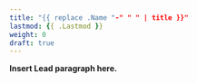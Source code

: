 ```yaml
---
title: "{{ replace .Name "-" " " | title }}"
lastmod: {{ .Lastmod }}
weight: 0
draft: true
---
```


**Insert Lead paragraph here.**